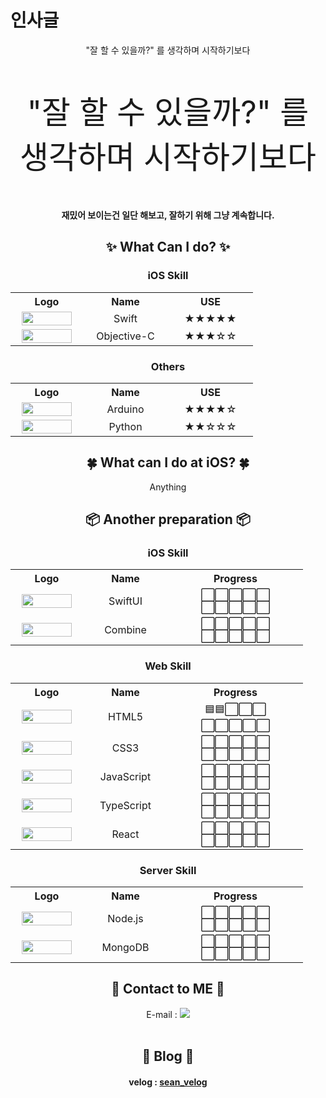 <!--<img src="https://capsule-render.vercel.app/api?type=waving&color=timeAuto&height=200&section=header&text=Sean's%20Library&fontSize=50" />-->
<!--## <div align=center>HELLO~</div>-->
  <h1>인사글</h1>
<!--   <div align=center><font size = 7>"잘 할 수 있을까?" 를 생각하며 시작하기보다</font></div> -->
  <div align=center>
    "잘 할 수 있을까?" 를 생각하며 시작하기보다
    <p style="font-size:50px;">"잘 할 수 있을까?" 를 생각하며 시작하기보다</p>
  </div>
  <h4><div align=center>재밌어 보이는건 일단 해보고, 잘하기 위해 그냥 계속합니다.</div></h4>

<!--
<div align=center>
  <hr size="10">
</div>
-->
 
<div align=center><h2>✨ What Can I do? ✨</h2></div>
<div align=center>
    <p>
        <h3>iOS Skill</h3>
        <table>
            <th width="100">Logo</th>
            <th width="120">Name</th>
            <th width="120">USE</th>
            <tr align = "center">
                <td><img src="https://img.shields.io/badge/Swift-F05138?style=flat&logo=Swift&logoColor=white" width="80" height="22"></td>
                <td>Swift</td>
                <td>★★★★★</td>
            </tr>
            <tr align = "center">
                <td><img src="https://img.shields.io/badge/-Objective--C-lightgrey" width="80" height="22"></td>
                <td>Objective-C</td>
                <td>★★★☆☆</td>
            </tr>
        </table>
    </p>
    <p>
        <h3>Others</h3>
        <table>
            <th width="100">Logo</th>
            <th width="120">Name</th>
            <th width="120">USE</th>
            <tr align = "center">
                <td><img src="https://img.shields.io/badge/Arduino-00979D?style=flat&logo=Arduino&logoColor=white" width="80" height="22"></td>
                <td>Arduino</td>
                <td>★★★★☆</td>
            </tr>
            <tr align = "center">
                <td><img src="https://img.shields.io/badge/Python-3776AB?style=flat&logo=Python&logoColor=white" width="80" height="22"></td>
                <td>Python</td>
                <td>★★☆☆☆</td>
            </tr>
        </table>
    </p>
</div>

<div align=center><h2>🍀 What can I do at iOS? 🍀</h2></div>
<div align=center>
Anything
<!--
|💡 Available 💡|📖 Studying 📖|
|:-------------:|:-------------:|
|UIKit|Naver Service|
|SnapKit|FireBase|
|Alamofire|RxSwift|
|Realm||
-->
</div>

<div align=center><h2>📦 Another preparation 📦</h2></div>

<div align=center>
    <p>
        <h3>iOS Skill</h3>
        <table>
            <th width="100">Logo</th>
            <th width="120">Name</th>
            <th width="200">Progress</th>
            <tr align = "center">
                <td><img src="https://img.shields.io/badge/SwiftUI-143059?style=flat&logo=Swift&logoColor=white" width="80" height="22"></td>
                <td>SwiftUI</td>
                <td>⬜️⬜️⬜️⬜️⬜️ ⬜️⬜️⬜️⬜️⬜️</td>
            </tr>
            <tr align = "center">
                <td><img src="https://img.shields.io/badge/Combine-000000?style=flat&logo=framework&logoColor=white" width="80" height="22"></td>
                <td>Combine</td>
                <td>⬜️⬜️⬜️⬜️⬜️ ⬜️⬜️⬜️⬜️⬜️</td>
            </tr>
        </table>
    </p>
    <p>
        <h3>Web Skill</h3>
        <table width="300">
            <th width="100">Logo</th>
            <th width="120">Name</th>
            <th width="200">Progress</th>
            <tr align = "center">
                <td><img src="https://img.shields.io/badge/HTML5-E34F26?style=flat&logo=HTML5&logoColor=white" width="80" height="22"></td>
                <td>HTML5</td>
                <td>🟦🟦⬜️⬜️⬜️ ⬜️⬜️⬜️⬜️⬜️</td>
            </tr>
            <tr align = "center">
                <td><img src="https://img.shields.io/badge/CSS3-1572B6?style=flat&logo=CSS3&logoColor=white" width="80" height="22"></td>
                <td>CSS3</td>
                <td>⬜️⬜️⬜️⬜️⬜️ ⬜️⬜️⬜️⬜️⬜️</td>
            </tr>
            <tr align = "center">
                <td><img src="https://img.shields.io/badge/JavaScript-F7DF1E?style=flat&logo=JavaScript&logoColor=white" width="80" height="22"></td>
                <td>JavaScript</td>
                <td>⬜️⬜️⬜️⬜️⬜️ ⬜️⬜️⬜️⬜️⬜️</td>
            </tr>
            <tr align = "center">
                <td><img src="https://img.shields.io/badge/TypeScript-3178C6?style=flat&logo=TypeScript&logoColor=white" width="80" height="22"></td>
                <td>TypeScript</td>
                <td>⬜️⬜️⬜️⬜️⬜️ ⬜️⬜️⬜️⬜️⬜️</td>
            </tr>
            <tr align = "center">
                <td><img src="https://img.shields.io/badge/React-61DAFB?style=flat&logo=React&logoColor=white" width="80" height="22"></td>
                <td>React</td>
                <td>⬜️⬜️⬜️⬜️⬜️ ⬜️⬜️⬜️⬜️⬜️</td>
            </tr>
        </table>
    </p>
    <p>
        <h3>Server Skill</h3>
        <table>
            <th width="100">Logo</th>
            <th width="120">Name</th>
            <th width="200">Progress</th>
            <tr align = "center">
                <td><img src="https://img.shields.io/badge/Node.js-339933?style=flat&logo=Node.js&logoColor=white" width="80" height="22"></td>
                <td>Node.js</td>
                <td>⬜️⬜️⬜️⬜️⬜️ ⬜️⬜️⬜️⬜️⬜️</td>
            </tr>
            <tr align = "center">
                <td><img src="https://img.shields.io/badge/MongoDB-47A248?style=flat&logo=MongoDB&logoColor=white" width="80" height="22"></td>
                <td>MongoDB</td>
                <td>⬜️⬜️⬜️⬜️⬜️ ⬜️⬜️⬜️⬜️⬜️</td>
            </tr>
        </table>
    </p>
</div>

<div align=center><h2>📮 Contact to ME 📮</h2></div>
<div align=center>E-mail : <a href="mailto:ksg3452@gmail.com"><img src="https://img.shields.io/badge/Gmail-EA4335?style=flat&logo=Gmail&logoColor=white"></a></div><br>

<div align = center><h2> 📒 Blog 📒 </h2></div>
    <p>
        <div align=center><h4>velog : <a href="https://velog.io/@sean_kk">sean_velog</a></h4></div>
    </p>
<!-- <div align=center>Profile : <a href ="https://www.notion.so/iOS-Developer-Profile-7e3ef91f50544c249360770ff92ea2e6"><img src="https://img.shields.io/badge/Notion-000000?style=flat&logo=Notion&logoColor=white"></a></div> -->
